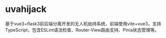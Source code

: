 # uvahijack
基于vue3+flask3前后端分离开发的无人机劫持系统，前端使用vite+vue3，支持TypeScript，包含ESLint语法检查、Router-View路由支持、Pinia状态管理等。
